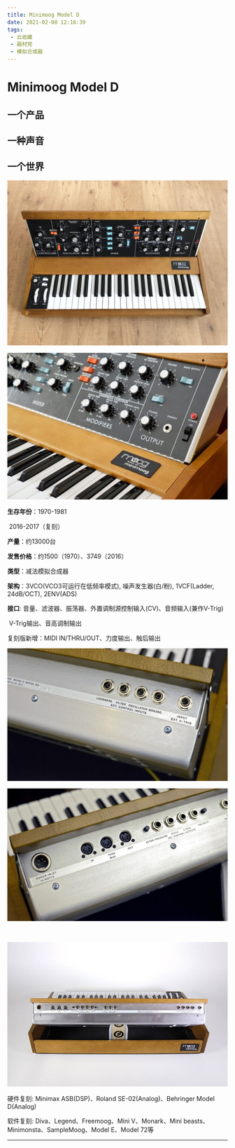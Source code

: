 ```yaml
---
title: Minimoog Model D
date: 2021-02-08 12:16:39
tags: 
 - 云收藏
 - 器材党
 - 模拟合成器
---
```


# Minimoog Model D

## 一个产品

## 一种声音

## 一个世界

![](/images/3dAoIleW9j4HxDt.jpg)

![](/images/Ah2yUpXk7CFqsut.jpg)

**生存年份**：1970-1981

​					2016-2017（复刻）

**产量**：约13000台

**发售价格**：约$1500（1970）、$3749（2016）

**类型**：减法模拟合成器

**架构**：3VCO(VCO3可运行在低频率模式), 噪声发生器(白/粉), 1VCF(Ladder, 24dB/OCT), 2ENV(ADS)

**接口**: 音量、滤波器、振荡器、外置调制源控制输入(CV)、音频输入(兼作V-Trig)

​		  V-Trig输出、音高调制输出

复刻版新增：MIDI IN/THRU/OUT、力度输出、触后输出

<!--more-->

![](/images/1tDKxe8NVoZ7U6v.jpg)

![](/images/TlAML8QEUwdmfur.jpg)

​		 

![](/images/leamRhyXYCKIJTb.jpg)

硬件复刻: Minimax ASB(DSP)、Roland SE-02(Analog)、Behringer Model D(Analog)

软件复刻: Diva、Legend、Freemoog、Mini V、Monark、Mini beasts、Minimonsta、SampleMoog、Model E、Model 72等

------

